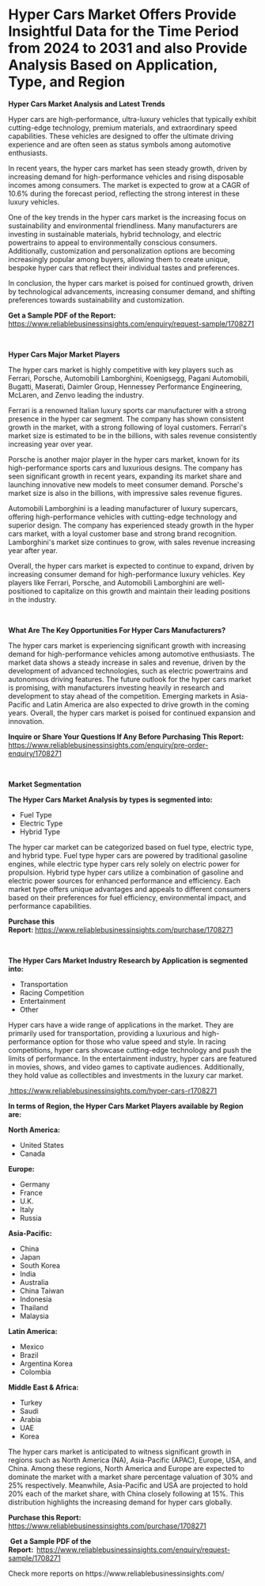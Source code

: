 <p><h1>Hyper Cars Market Offers Provide Insightful Data for the Time Period from 2024 to 2031 and also Provide Analysis Based on Application, Type, and Region</h1></p><p><strong>Hyper Cars Market Analysis and Latest Trends</strong></p>
<p><p>Hyper cars are high-performance, ultra-luxury vehicles that typically exhibit cutting-edge technology, premium materials, and extraordinary speed capabilities. These vehicles are designed to offer the ultimate driving experience and are often seen as status symbols among automotive enthusiasts.</p><p>In recent years, the hyper cars market has seen steady growth, driven by increasing demand for high-performance vehicles and rising disposable incomes among consumers. The market is expected to grow at a CAGR of 10.6% during the forecast period, reflecting the strong interest in these luxury vehicles.</p><p>One of the key trends in the hyper cars market is the increasing focus on sustainability and environmental friendliness. Many manufacturers are investing in sustainable materials, hybrid technology, and electric powertrains to appeal to environmentally conscious consumers. Additionally, customization and personalization options are becoming increasingly popular among buyers, allowing them to create unique, bespoke hyper cars that reflect their individual tastes and preferences.</p><p>In conclusion, the hyper cars market is poised for continued growth, driven by technological advancements, increasing consumer demand, and shifting preferences towards sustainability and customization.</p></p>
<p><strong>Get a Sample PDF of the Report:&nbsp;</strong> <a href="https://www.reliablebusinessinsights.com/enquiry/request-sample/1708271">https://www.reliablebusinessinsights.com/enquiry/request-sample/1708271</a></p>
<p>&nbsp;</p>
<p><strong>Hyper Cars Major Market Players</strong></p>
<p><p>The hyper cars market is highly competitive with key players such as Ferrari, Porsche, Automobili Lamborghini, Koenigsegg, Pagani Automobili, Bugatti, Maserati, Daimler Group, Hennessey Performance Engineering, McLaren, and Zenvo leading the industry.</p><p>Ferrari is a renowned Italian luxury sports car manufacturer with a strong presence in the hyper car segment. The company has shown consistent growth in the market, with a strong following of loyal customers. Ferrari's market size is estimated to be in the billions, with sales revenue consistently increasing year over year.</p><p>Porsche is another major player in the hyper cars market, known for its high-performance sports cars and luxurious designs. The company has seen significant growth in recent years, expanding its market share and launching innovative new models to meet consumer demand. Porsche's market size is also in the billions, with impressive sales revenue figures.</p><p>Automobili Lamborghini is a leading manufacturer of luxury supercars, offering high-performance vehicles with cutting-edge technology and superior design. The company has experienced steady growth in the hyper cars market, with a loyal customer base and strong brand recognition. Lamborghini's market size continues to grow, with sales revenue increasing year after year.</p><p>Overall, the hyper cars market is expected to continue to expand, driven by increasing consumer demand for high-performance luxury vehicles. Key players like Ferrari, Porsche, and Automobili Lamborghini are well-positioned to capitalize on this growth and maintain their leading positions in the industry.</p></p>
<p>&nbsp;</p>
<p><strong>What Are The Key Opportunities For Hyper Cars Manufacturers?</strong></p>
<p><p>The hyper cars market is experiencing significant growth with increasing demand for high-performance vehicles among automotive enthusiasts. The market data shows a steady increase in sales and revenue, driven by the development of advanced technologies, such as electric powertrains and autonomous driving features. The future outlook for the hyper cars market is promising, with manufacturers investing heavily in research and development to stay ahead of the competition. Emerging markets in Asia-Pacific and Latin America are also expected to drive growth in the coming years. Overall, the hyper cars market is poised for continued expansion and innovation.</p></p>
<p><strong>Inquire or Share Your Questions If Any Before Purchasing This Report:</strong> <a href="https://www.reliablebusinessinsights.com/enquiry/pre-order-enquiry/1708271">https://www.reliablebusinessinsights.com/enquiry/pre-order-enquiry/1708271</a></p>
<p>&nbsp;</p>
<p><strong>Market Segmentation</strong></p>
<p><strong>The Hyper Cars Market Analysis by types is segmented into:</strong></p>
<p><ul><li>Fuel Type</li><li>Electric Type</li><li>Hybrid Type</li></ul></p>
<p><p>The hyper car market can be categorized based on fuel type, electric type, and hybrid type. Fuel type hyper cars are powered by traditional gasoline engines, while electric type hyper cars rely solely on electric power for propulsion. Hybrid type hyper cars utilize a combination of gasoline and electric power sources for enhanced performance and efficiency. Each market type offers unique advantages and appeals to different consumers based on their preferences for fuel efficiency, environmental impact, and performance capabilities.</p></p>
<p><strong>Purchase this Report:&nbsp;</strong><a href="https://www.reliablebusinessinsights.com/purchase/1708271">https://www.reliablebusinessinsights.com/purchase/1708271</a></p>
<p>&nbsp;</p>
<p><strong>The Hyper Cars Market Industry Research by Application is segmented into:</strong></p>
<p><ul><li>Transportation</li><li>Racing Competition</li><li>Entertainment</li><li>Other</li></ul></p>
<p><p>Hyper cars have a wide range of applications in the market. They are primarily used for transportation, providing a luxurious and high-performance option for those who value speed and style. In racing competitions, hyper cars showcase cutting-edge technology and push the limits of performance. In the entertainment industry, hyper cars are featured in movies, shows, and video games to captivate audiences. Additionally, they hold value as collectibles and investments in the luxury car market.</p></p>
<p><a href="https://www.reliablebusinessinsights.com/hyper-cars-r1708271">&nbsp;https://www.reliablebusinessinsights.com/hyper-cars-r1708271</a></p>
<p><strong>In terms of Region, the Hyper Cars Market Players available by Region are:</strong></p>
<p>
    <p> <strong> North America: </strong>
        <ul>
            <li>United States</li>
            <li>Canada</li>
        </ul>
        </p> 
    <p> <strong> Europe: </strong>
        <ul>
            <li>Germany</li>
            <li>France</li>
            <li>U.K.</li>
            <li>Italy</li>
            <li>Russia</li>
        </ul>
        </p> 
    <p> <strong> Asia-Pacific: </strong>
        <ul>
            <li>China</li>
            <li>Japan</li>
            <li>South Korea</li>
            <li>India</li>
            <li>Australia</li>
            <li>China Taiwan</li>
            <li>Indonesia</li>
            <li>Thailand</li>
            <li>Malaysia</li>
        </ul>
        </p> 
    <p> <strong> Latin America: </strong>
        <ul>
            <li>Mexico</li>
            <li>Brazil</li>
            <li>Argentina Korea</li>
            <li>Colombia</li>
        </ul>
        </p> 
    <p> <strong> Middle East & Africa: </strong>
        <ul>
            <li>Turkey</li>
            <li>Saudi</li>
            <li>Arabia</li>
            <li>UAE</li>
            <li>Korea</li>
        </ul>
    </p>
    </p>
<p><p>The hyper cars market is anticipated to witness significant growth in regions such as North America (NA), Asia-Pacific (APAC), Europe, USA, and China. Among these regions, North America and Europe are expected to dominate the market with a market share percentage valuation of 30% and 25% respectively. Meanwhile, Asia-Pacific and USA are projected to hold 20% each of the market share, with China closely following at 15%. This distribution highlights the increasing demand for hyper cars globally.</p></p>
<p><strong>Purchase this Report: </strong><a href="https://www.reliablebusinessinsights.com/purchase/1708271">https://www.reliablebusinessinsights.com/purchase/1708271</a></p>
<p>&nbsp;<strong>Get a Sample PDF of the Report:&nbsp;&nbsp;</strong><a href="https://www.reliablebusinessinsights.com/enquiry/request-sample/1708271">https://www.reliablebusinessinsights.com/enquiry/request-sample/1708271</a></p>
<p><strong></strong></p>
<p>Check more reports on https://www.reliablebusinessinsights.com/</p>
